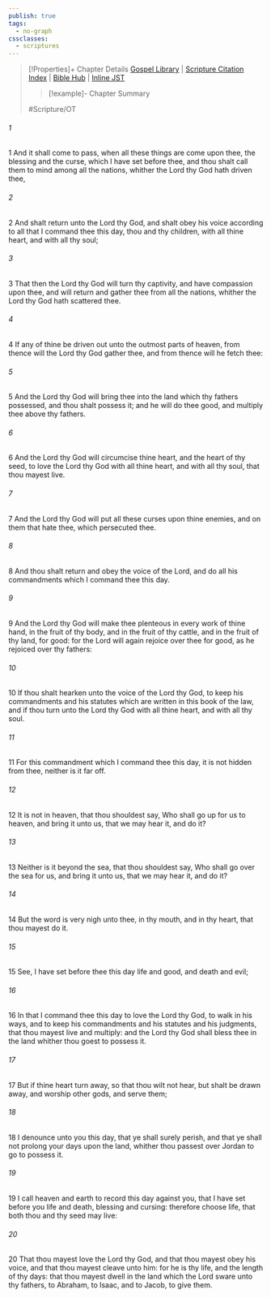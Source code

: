 ```yaml
---
publish: true
tags:
  - no-graph
cssclasses:
  - scriptures
---
```

>[!Properties]+ Chapter Details
>[Gospel Library](https://churchofjesuschrist.org/study/scriptures/ot/deut/30?lang=eng)    |    [Scripture Citation Index](https://scriptures.byu.edu/#0691e::c0691e)    |    [Bible Hub](https://biblehub.com/deuteronomy/30.htm)    |    [Inline JST](https://scripturetoolbox.com/html/ic/Deuteronomy/30.html)
>>[!example]- Chapter Summary
>> 
> 
>
>#Scripture/OT
###### 1
1 And it shall come to pass, when all these things are come upon thee, the blessing and the curse, which I have set before thee, and thou shalt call them to mind among all the nations, whither the Lord thy God hath driven thee,
###### 2
2 And shalt return unto the Lord thy God, and shalt obey his voice according to all that I command thee this day, thou and thy children, with all thine heart, and with all thy soul;
###### 3
3 That then the Lord thy God will turn thy captivity, and have compassion upon thee, and will return and gather thee from all the nations, whither the Lord thy God hath scattered thee.
###### 4
4 If any of thine be driven out unto the outmost parts of heaven, from thence will the Lord thy God gather thee, and from thence will he fetch thee:
###### 5
5 And the Lord thy God will bring thee into the land which thy fathers possessed, and thou shalt possess it; and he will do thee good, and multiply thee above thy fathers.
###### 6
6 And the Lord thy God will circumcise thine heart, and the heart of thy seed, to love the Lord thy God with all thine heart, and with all thy soul, that thou mayest live.
###### 7
7 And the Lord thy God will put all these curses upon thine enemies, and on them that hate thee, which persecuted thee.
###### 8
8 And thou shalt return and obey the voice of the Lord, and do all his commandments which I command thee this day.
###### 9
9 And the Lord thy God will make thee plenteous in every work of thine hand, in the fruit of thy body, and in the fruit of thy cattle, and in the fruit of thy land, for good: for the Lord will again rejoice over thee for good, as he rejoiced over thy fathers:
###### 10
10 If thou shalt hearken unto the voice of the Lord thy God, to keep his commandments and his statutes which are written in this book of the law, and if thou turn unto the Lord thy God with all thine heart, and with all thy soul.
###### 11
11 For this commandment which I command thee this day, it is not hidden from thee, neither is it far off.
###### 12
12 It is not in heaven, that thou shouldest say, Who shall go up for us to heaven, and bring it unto us, that we may hear it, and do it?
###### 13
13 Neither is it beyond the sea, that thou shouldest say, Who shall go over the sea for us, and bring it unto us, that we may hear it, and do it?
###### 14
14 But the word is very nigh unto thee, in thy mouth, and in thy heart, that thou mayest do it.
###### 15
15 See, I have set before thee this day life and good, and death and evil;
###### 16
16 In that I command thee this day to love the Lord thy God, to walk in his ways, and to keep his commandments and his statutes and his judgments, that thou mayest live and multiply: and the Lord thy God shall bless thee in the land whither thou goest to possess it.
###### 17
17 But if thine heart turn away, so that thou wilt not hear, but shalt be drawn away, and worship other gods, and serve them;
###### 18
18 I denounce unto you this day, that ye shall surely perish, and that ye shall not prolong your days upon the land, whither thou passest over Jordan to go to possess it.
###### 19
19 I call heaven and earth to record this day against you, that I have set before you life and death, blessing and cursing: therefore choose life, that both thou and thy seed may live:
###### 20
20 That thou mayest love the Lord thy God, and that thou mayest obey his voice, and that thou mayest cleave unto him: for he is thy life, and the length of thy days: that thou mayest dwell in the land which the Lord sware unto thy fathers, to Abraham, to Isaac, and to Jacob, to give them.
